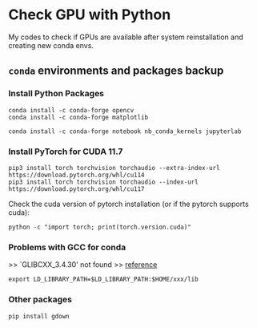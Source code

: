 # Check GPU with Python
My codes to check if GPUs are available after system reinstallation and creating new conda envs.

## `conda` environments and packages backup
### Install Python Packages
```
conda install -c conda-forge opencv
conda install -c conda-forge matplotlib

conda install -c conda-forge notebook nb_conda_kernels jupyterlab
```


### Install PyTorch for CUDA 11.7
```
pip3 install torch torchvision torchaudio --extra-index-url https://download.pytorch.org/whl/cu114
pip3 install torch torchvision torchaudio --index-url https://download.pytorch.org/whl/cu117
```
Check the cuda version of pytorch installation (or if the pytorch supports cuda):
```
python -c "import torch; print(torch.version.cuda)"
```

### Problems with GCC for conda
\>\> `GLIBCXX_3.4.30' not found
\>\> [reference](https://stackoverflow.com/questions/73317676/importerror-usr-lib-aarch64-linux-gnu-libstdc-so-6-version-glibcxx-3-4-30)
```
export LD_LIBRARY_PATH=$LD_LIBRARY_PATH:$HOME/xxx/lib
```

### Other packages
```
pip install gdown
```
